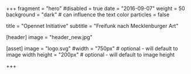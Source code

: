 +++
fragment = "hero"
#disabled = true
date = "2016-09-07"
weight = 50
background = "dark" # can influence the text color
particles = false

title = "Opennet Initiative"
subtitle = "Freifunk nach Mecklenburger Art"

[header]
  image = "header_new.jpg"

[asset]
  image = "logo.svg"
  #width = "750px" # optional - will default to image width
  height = "200px" # optional - will default to image height


+++
